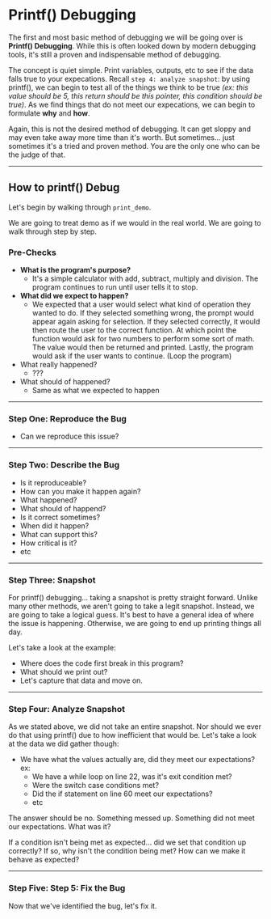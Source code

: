 # Printf() Debugging

The first and most basic method of debugging we will be going over is **Printf() Debugging**. While this is often looked down by modern debugging tools, it's still a proven and indispensable method of debugging. 

The concept is quiet simple. Print variables, outputs, etc to see if the data falls true to your expecations. Recall `step 4: analyze snapshot`: by using printf(), we can begin to test all of the things we think to be true *(ex: this value should be 5, this return should be this pointer, this condition should be true)*. As we find things that do not meet our expecations, we can begin to formulate **why** and **how**. 

Again, this is not the desired method of debugging. It can get sloppy and may even take away more time than it's worth. But sometimes... just sometimes it's a tried and proven method. You are the only one who can be the judge of that. 

---

## How to printf() Debug

Let's begin by walking through `print_demo`. 

We are going to treat demo as if we would in the real world. We are going to walk through step by step. 

### Pre-Checks

* **What is the program's purpose?**
  * It's a simple calculator with add, subtract, multiply and division. The program continues to run until user tells it to stop. 
* **What did we expect to happen?**
  * We expected that a user would select what kind of operation they wanted to do. If they selected something wrong, the prompt would appear again asking for selection. If they selected correctly, it would then route the user to the correct function. At which point the function would ask for two numbers to perform some sort of math. The value would then be returned and printed. Lastly, the program would ask if the user wants to continue. (Loop the program)
* What really happened?
  * ???
* What should of happened?
  * Same as what we expected to happen

---

### Step One: Reproduce the Bug

* Can we reproduce this issue? 

---

### Step Two: Describe the Bug

* Is it reproduceable?
* How can you make it happen again?
* What happened?
* What should of happend?
* Is it correct sometimes?
* When did it happen?
* What can support this?
* How critical is it?
* etc

---

### Step Three: Snapshot

For printf() debugging... taking a snapshot is pretty straight forward. Unlike many other methods, we aren't going to take a legit snapshot. Instead, we are going to take a logical guess. It's best to have a general idea of where the issue is happening. Otherwise, we are going to end up printing things all day. 

Let's take a look at the example:
* Where does the code first break in this program? 
* What should we print out? 
* Let's capture that data and move on.

---

### Step Four: Analyze Snapshot

As we stated above, we did not take an entire snapshot. Nor should we ever do that using printf() due to how inefficient that would be. Let's take a look at the data we did gather though:

* We have what the values actually are, did they meet our expectations? ex:
  * We have a while loop on line 22, was it's exit condition met?
  * Were the switch case conditions met?
  * Did the if statement on line 60 meet our expectations?
  * etc

The answer should be no. Something messed up. Something did not meet our expectations. What was it?

If a condition isn't being met as expected... did we set that condition up correctly? If so, why isn't the condition being met? How can we make it behave as expected?

---

### Step Five: Step 5: Fix the Bug

Now that we've identified the bug, let's fix it.

